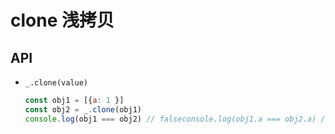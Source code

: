 # clone 浅拷贝

## API

+ `_.clone(value)`

  ```js
  const obj1 = [{a: 1 }]
  const obj2 = _.clone(obj1)
  console.log(obj1 === obj2) // falseconsole.log(obj1.a === obj2.a) // true
  ```
